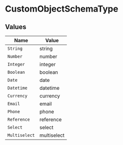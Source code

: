 # CustomObjectSchemaType


## Values

| Name          | Value         |
| ------------- | ------------- |
| `String`      | string        |
| `Number`      | number        |
| `Integer`     | integer       |
| `Boolean`     | boolean       |
| `Date`        | date          |
| `Datetime`    | datetime      |
| `Currency`    | currency      |
| `Email`       | email         |
| `Phone`       | phone         |
| `Reference`   | reference     |
| `Select`      | select        |
| `Multiselect` | multiselect   |